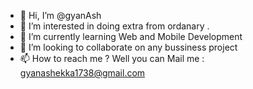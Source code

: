 - 👋 Hi, I’m @gyanAsh
- 👀 I’m interested in doing extra from ordanary .
- 🌱 I’m currently learning Web and Mobile Development
- 💞️ I’m looking to collaborate on any bussiness project
- 📫 How to reach me ? Well you can Mail me : gyanashekka1738@gmail.com

<!---
gyanAsh/gyanAsh is a ✨ special ✨ repository because its `README.md` (this file) appears on your GitHub profile.
You can click the Preview link to take a look at your changes.
--->
